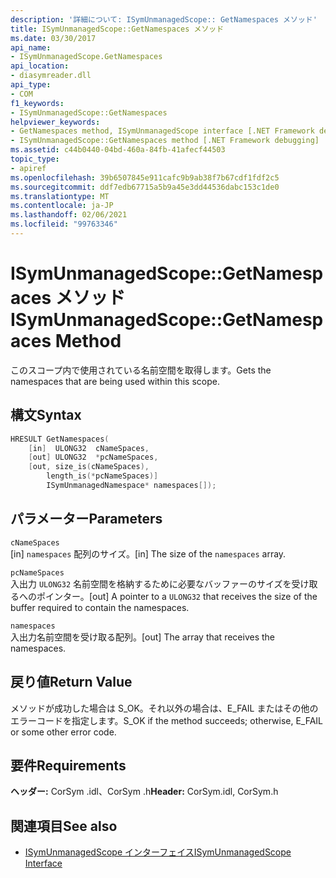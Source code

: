 ```yaml
---
description: '詳細について: ISymUnmanagedScope:: GetNamespaces メソッド'
title: ISymUnmanagedScope::GetNamespaces メソッド
ms.date: 03/30/2017
api_name:
- ISymUnmanagedScope.GetNamespaces
api_location:
- diasymreader.dll
api_type:
- COM
f1_keywords:
- ISymUnmanagedScope::GetNamespaces
helpviewer_keywords:
- GetNamespaces method, ISymUnmanagedScope interface [.NET Framework debugging]
- ISymUnmanagedScope::GetNamespaces method [.NET Framework debugging]
ms.assetid: c44b0440-04bd-460a-84fb-41afecf44503
topic_type:
- apiref
ms.openlocfilehash: 39b6507845e911cafc9b9ab38f7b67cdf1fdf2c5
ms.sourcegitcommit: ddf7edb67715a5b9a45e3dd44536dabc153c1de0
ms.translationtype: MT
ms.contentlocale: ja-JP
ms.lasthandoff: 02/06/2021
ms.locfileid: "99763346"
---
```

# <a name="isymunmanagedscopegetnamespaces-method"></a><span data-ttu-id="85da9-103">ISymUnmanagedScope::GetNamespaces メソッド</span><span class="sxs-lookup"><span data-stu-id="85da9-103">ISymUnmanagedScope::GetNamespaces Method</span></span>

<span data-ttu-id="85da9-104">このスコープ内で使用されている名前空間を取得します。</span><span class="sxs-lookup"><span data-stu-id="85da9-104">Gets the namespaces that are being used within this scope.</span></span>  
  
## <a name="syntax"></a><span data-ttu-id="85da9-105">構文</span><span class="sxs-lookup"><span data-stu-id="85da9-105">Syntax</span></span>  
  
```cpp  
HRESULT GetNamespaces(  
    [in]  ULONG32  cNameSpaces,  
    [out] ULONG32  *pcNameSpaces,  
    [out, size_is(cNameSpaces),  
        length_is(*pcNameSpaces)]  
        ISymUnmanagedNamespace* namespaces[]);  
```  
  
## <a name="parameters"></a><span data-ttu-id="85da9-106">パラメーター</span><span class="sxs-lookup"><span data-stu-id="85da9-106">Parameters</span></span>  

 `cNameSpaces`  
 <span data-ttu-id="85da9-107">[in] `namespaces` 配列のサイズ。</span><span class="sxs-lookup"><span data-stu-id="85da9-107">[in] The size of the `namespaces` array.</span></span>  
  
 `pcNameSpaces`  
 <span data-ttu-id="85da9-108">入出力 `ULONG32` 名前空間を格納するために必要なバッファーのサイズを受け取るへのポインター。</span><span class="sxs-lookup"><span data-stu-id="85da9-108">[out] A pointer to a `ULONG32` that receives the size of the buffer required to contain the namespaces.</span></span>  
  
 `namespaces`  
 <span data-ttu-id="85da9-109">入出力名前空間を受け取る配列。</span><span class="sxs-lookup"><span data-stu-id="85da9-109">[out] The array that receives the namespaces.</span></span>  
  
## <a name="return-value"></a><span data-ttu-id="85da9-110">戻り値</span><span class="sxs-lookup"><span data-stu-id="85da9-110">Return Value</span></span>  

 <span data-ttu-id="85da9-111">メソッドが成功した場合は S_OK。それ以外の場合は、E_FAIL またはその他のエラーコードを指定します。</span><span class="sxs-lookup"><span data-stu-id="85da9-111">S_OK if the method succeeds; otherwise, E_FAIL or some other error code.</span></span>  
  
## <a name="requirements"></a><span data-ttu-id="85da9-112">要件</span><span class="sxs-lookup"><span data-stu-id="85da9-112">Requirements</span></span>  

 <span data-ttu-id="85da9-113">**ヘッダー:** CorSym .idl、CorSym .h</span><span class="sxs-lookup"><span data-stu-id="85da9-113">**Header:** CorSym.idl, CorSym.h</span></span>  
  
## <a name="see-also"></a><span data-ttu-id="85da9-114">関連項目</span><span class="sxs-lookup"><span data-stu-id="85da9-114">See also</span></span>

- [<span data-ttu-id="85da9-115">ISymUnmanagedScope インターフェイス</span><span class="sxs-lookup"><span data-stu-id="85da9-115">ISymUnmanagedScope Interface</span></span>](isymunmanagedscope-interface.md)
